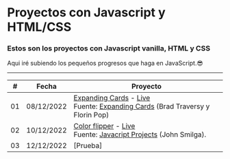 # Proyectos con Javascript y HTML/CSS
### Estos son los proyectos con Javascript vanilla, HTML y CSS
Aqui iré subiendo los pequeños progresos que haga en JavaScript.😎
<hr>

|  # | Fecha      | Proyecto     |
| :-:| - | - |
| 01 | 08/12/2022 | [Expanding Cards](https://github.com/R4NU54/Javascript-projects/tree/main/Expanding-cards) - [Live](https://r4nu54.github.io/Javascript-projects/Expanding-cards/) <br> Fuente: [Expanding Cards](https://github.com/bradtraversy/50projects50days/tree/master/expanding-cards) (Brad Traversy y Florin Pop) |
| 02 | 10/12/2022 | [Color flipper](https://github.com/R4NU54/Javascript-projects/tree/main/Color-flipper) - [Live]() <br> Fuente: [Javacript Projects](https://www.vanillajavascriptprojects.com/) (John Smilga). |
| 03 | 12/12/2022 | [Prueba] |



